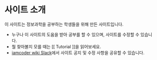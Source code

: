 # 사이트 소개

이 사이트는 정보과학을 공부하는 학생들을 위해 만든 사이트입니다.   

* 누구나 이 사이트의 도움을 받아 공부를 할 수 있으며, 사이트를 수정할 수 있습니다.
* 뭘 찾아볼지 모를 때는 [[ Tutorial ]]을 읽어보세요.
* [iamcoder wiki Slack](https://join.slack.com/t/iamcoderwiki/shared_invite/zt-gvtqf4dx-B3156Z615X810eyILvhzuw)에서 사이트 공지 및 수정 사항을 공유할 수 있습니다.
